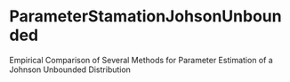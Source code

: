 # ParameterStamationJohsonUnbounded
Empirical Comparison of Several Methods for Parameter Estimation of a Johnson Unbounded Distribution
